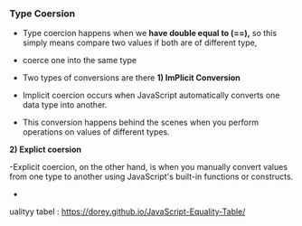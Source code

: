 ### Type Coersion

- Type coercion happens when we **have double equal to (==),** so this simply means compare two values if both are of different type,
- coerce one into the same type
- Two types of conversions are there
  **1) ImPlicit Conversion**


- Implicit coercion occurs when JavaScript automatically converts one data type into another.
- This conversion happens behind the scenes when you perform operations on values of different types.

**2) Explict coersion**

-Explicit coercion, on the other hand, is when you manually convert values from one type to another using JavaScript's built-in functions or constructs.

- 
ualityy tabel : https://dorey.github.io/JavaScript-Equality-Table/
 
